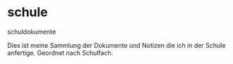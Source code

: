 # schule
schuldokumente

Dies ist meine Sammlung der Dokumente und Notizen die ich in der Schule anfertige. Geordnet nach Schulfach.
